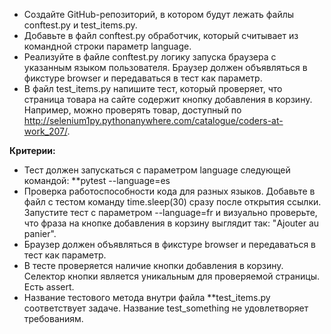 + Создайте GitHub-репозиторий, в котором будут лежать файлы conftest.py и test_items.py.
+ Добавьте в файл conftest.py обработчик, который считывает из командной строки параметр language.
+ Реализуйте в файле conftest.py логику запуска браузера с указанным языком пользователя. Браузер должен объявляться в фикстуре browser и передаваться в тест как параметр.
+ В файл test_items.py напишите тест, который проверяет, что страница товара на сайте содержит кнопку добавления в корзину. Например, можно проверять товар, доступный по http://selenium1py.pythonanywhere.com/catalogue/coders-at-work_207/.

 **Критерии:**

* Тест должен запускаться с параметром language следующей командой:  **pytest --language=es
* Проверка работоспособности кода для разных языков. Добавьте в файл с тестом команду time.sleep(30) сразу после открытия ссылки. Запустите тест с параметром --language=fr и визуально проверьте, что фраза на кнопке добавления в корзину выглядит так: "Ajouter au panier".
* Браузер должен объявляться в фикстуре browser и передаваться в тест как параметр.
* В тесте проверяется наличие кнопки добавления в корзину. Селектор кнопки является уникальным для проверяемой страницы. Есть assert.
* Название тестового метода внутри файла **test_items.py соответствует задаче. Название test_something не удовлетворяет требованиям.
